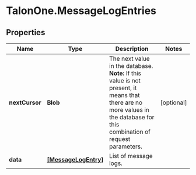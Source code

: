 # TalonOne.MessageLogEntries

## Properties

Name | Type | Description | Notes
------------ | ------------- | ------------- | -------------
**nextCursor** | **Blob** | The next value in the database.  **Note:** If this value is not present, it means that there are no more values in the database for this combination of request parameters.  | [optional] 
**data** | [**[MessageLogEntry]**](MessageLogEntry.md) | List of message logs. | 


